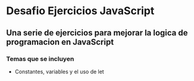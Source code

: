 # Desafio Ejercicios JavaScript

## Una serie de ejercicios para mejorar la logica de programacion en JavaScript

### Temas que se incluyen

+ Constantes, variables y el uso de let
